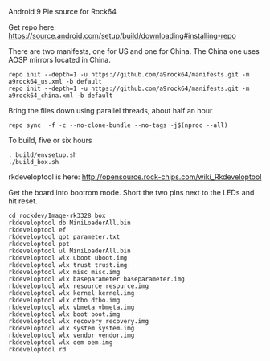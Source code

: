 Android 9 Pie source for Rock64

Get repo here: https://source.android.com/setup/build/downloading#installing-repo

There are two manifests, one for US and one for China. 
The China one uses AOSP mirrors located in China.

```
repo init --depth=1 -u https://github.com/a9rock64/manifests.git -m a9rock64_us.xml -b default
repo init --depth=1 -u https://github.com/a9rock64/manifests.git -m a9rock64_china.xml -b default
```

Bring the files down using parallel threads, about half an hour

```
repo sync  -f -c --no-clone-bundle --no-tags -j$(nproc --all)
```

To build, five or six hours

```
. build/envsetup.sh
./build_box.sh
```

rkdeveloptool is here: http://opensource.rock-chips.com/wiki_Rkdeveloptool

Get the board into bootrom mode. Short the two pins next to the LEDs and hit reset.

```
cd rockdev/Image-rk3328_box
rkdeveloptool db MiniLoaderAll.bin
rkdeveloptool ef
rkdeveloptool gpt parameter.txt
rkdeveloptool ppt
rkdeveloptool ul MiniLoaderAll.bin
rkdeveloptool wlx uboot uboot.img
rkdeveloptool wlx trust trust.img
rkdeveloptool wlx misc misc.img
rkdeveloptool wlx baseparameter baseparameter.img
rkdeveloptool wlx resource resource.img
rkdeveloptool wlx kernel kernel.img
rkdeveloptool wlx dtbo dtbo.img
rkdeveloptool wlx vbmeta vbmeta.img
rkdeveloptool wlx boot boot.img
rkdeveloptool wlx recovery recovery.img
rkdeveloptool wlx system system.img
rkdeveloptool wlx vendor vendor.img
rkdeveloptool wlx oem oem.img
rkdeveloptool rd
```

